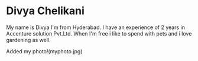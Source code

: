 # Divya Chelikani
My name is Divya I'm from Hyderabad. I have an experience of 2 years in Accenture solution Pvt.Ltd. When I'm free i like to spend with pets and i love gardening as well.

Added my photo!(myphoto.jpg)







